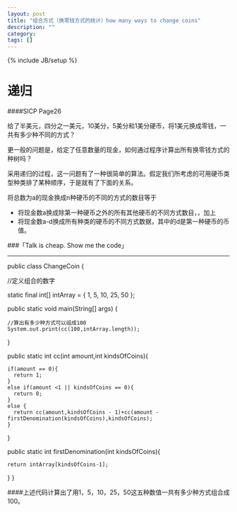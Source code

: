 ```yaml
---
layout: post
title: "组合方式（换零钱方式的统计）how many ways to change coins"
description: ""
category: 
tags: []
---
```

{% include JB/setup %}


递归
===

####SICP Page26

给了半美元，四分之一美元，10美分，5美分和1美分硬币，将1美元换成零钱，一共有多少种不同的方式？

更一般的问题是，给定了任意数量的现金，如何通过程序计算出所有换零钱方式的种树吗？

采用递归的过程，这一问题有了一种很简单的算法。假定我们所考虑的可用硬币类型种类排了某种顺序，于是就有了下面的关系。

将总数为a的现金换成n种硬币的不同的方式的数目等于

* 将现金数a换成除第一种硬币之外的所有其他硬币的不同方式数目，，加上 
* 将现金数a-d换成所有种类的硬币的不同方式数据，其中的d是第一种硬币的币值。


###「Talk is cheap. Show me the code」
______________________________________



public class ChangeCoin {

  //定义组合的数字

  static final int[] intArray = { 1, 5, 10, 25, 50 };  

  public static void main(String[] args) {

    //算出有多少种方式可以组成100
    System.out.print(cc(100,intArray.length));
  }
  
  public static int cc(int amount,int kindsOfCoins){
    
    if(amount == 0){
      return 1;
    }
    else if(amount <1 || kindsOfCoins == 0){
      return 0;
    }
    else {
      return cc(amount,kindsOfCoins - 1)+cc(amount -firstDenomination(kindsOfCoins),kindsOfCoins);  
    }
    
  }
  
  public static int firstDenomination(int kindsOfCoins){

    return intArray[kindsOfCoins-1];

  }
}


####上述代码计算出了用1，5，10，25，50这五种数值一共有多少种方式组合成100。


